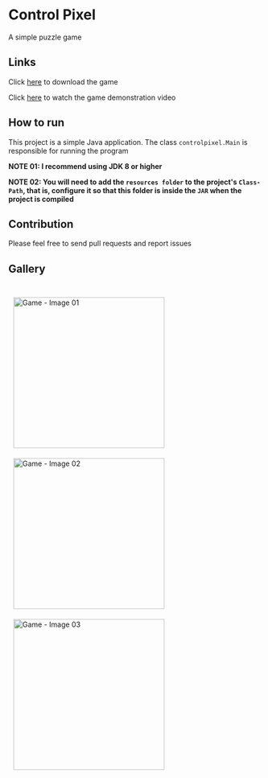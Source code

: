 # Control Pixel

A simple puzzle game

## Links

Click [here](https://julio-igreja.itch.io/control-pixel) to download the game

Click [here](https://www.youtube.com/watch?v=xuvrGYoxx-0) to watch the game demonstration video

## How to run

This project is a simple Java application. The class `controlpixel.Main` is responsible for running the program

**NOTE 01: I recommend using JDK 8 or higher**

**NOTE 02: You will need to add the `resources folder` to the project's `Class-Path`, that is, configure it so that this folder is inside the `JAR` when the project is compiled**

## Contribution

Please feel free to send pull requests and report issues

## Gallery

<div style="display: inline"><br>
  <img align="center" alt="Game - Image 01" height="300" width="300" style="margin: 10px;" src="https://img.itch.zone/aW1hZ2UvMjU0NzkwNC8xNTE2MDQ1Ny5wbmc=/original/wNuYkL.png"/>
  <img align="center" alt="Game - Image 02" height="300" width="300" style="margin: 10px;" src="https://img.itch.zone/aW1hZ2UvMjU0NzkwNC8xNTE2MDU4My5wbmc=/original/Ck2e%2FO.png"/>
  <img align="center" alt="Game - Image 03" height="300" width="300" style="margin: 10px;" src="https://img.itch.zone/aW1hZ2UvMjU0NzkwNC8xNTE2MDQ1OC5wbmc=/original/73umwS.png"/>
</div>

